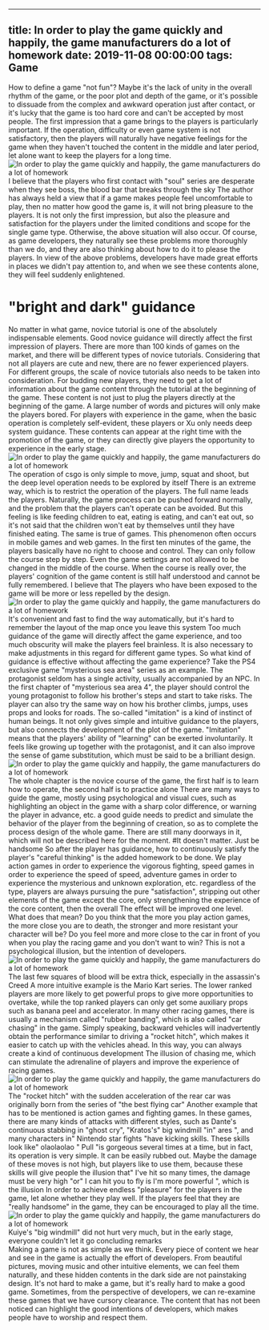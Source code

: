 
---
title: In order to play the game quickly and happily, the game manufacturers do a lot of homework
date: 2019-11-08 00:00:00
tags:  Game
---
How to define a game "not fun"? Maybe it's the lack of unity in the overall rhythm of the game, or the poor plot and depth of the game, or it's possible to dissuade from the complex and awkward operation just after contact, or it's lucky that the game is too hard core and can't be accepted by most people.
The first impression that a game brings to the players is particularly important. If the operation, difficulty or even game system is not satisfactory, then the players will naturally have negative feelings for the game when they haven't touched the content in the middle and later period, let alone want to keep the players for a long time.
![In order to play the game quickly and happily, the game manufacturers do a lot of homework](13a70e641f1f4307a30c1ac000b88f14.jpg)
I believe that the players who first contact with "soul" series are desperate when they see boss, the blood bar that breaks through the sky
The author has always held a view that if a game makes people feel uncomfortable to play, then no matter how good the game is, it will not bring pleasure to the players. It is not only the first impression, but also the pleasure and satisfaction for the players under the limited conditions and scope for the single game type. Otherwise, the above situation will also occur. Of course, as game developers, they naturally see these problems more thoroughly than we do, and they are also thinking about how to do it to please the players. In view of the above problems, developers have made great efforts in places we didn't pay attention to, and when we see these contents alone, they will feel suddenly enlightened.
#  "bright and dark" guidance
No matter in what game, novice tutorial is one of the absolutely indispensable elements. Good novice guidance will directly affect the first impression of players. There are more than 100 kinds of games on the market, and there will be different types of novice tutorials. Considering that not all players are cute and new, there are no fewer experienced players. For different groups, the scale of novice tutorials also needs to be taken into consideration.
For budding new players, they need to get a lot of information about the game content through the tutorial at the beginning of the game. These content is not just to plug the players directly at the beginning of the game. A large number of words and pictures will only make the players bored. For players with experience in the game, when the basic operation is completely self-evident, these players or Xu only needs deep system guidance. These contents can appear at the right time with the promotion of the game, or they can directly give players the opportunity to experience in the early stage.
![In order to play the game quickly and happily, the game manufacturers do a lot of homework](0a9fad668fe64fdbaef45f9c6949d1a9.jpg)
The operation of csgo is only simple to move, jump, squat and shoot, but the deep level operation needs to be explored by itself
There is an extreme way, which is to restrict the operation of the players. The full name leads the players. Naturally, the game process can be pushed forward normally, and the problem that the players can't operate can be avoided. But this feeling is like feeding children to eat, eating is eating, and can't eat out, so it's not said that the children won't eat by themselves until they have finished eating.
The same is true of games. This phenomenon often occurs in mobile games and web games. In the first ten minutes of the game, the players basically have no right to choose and control. They can only follow the course step by step. Even the game settings are not allowed to be changed in the middle of the course. When the course is really over, the players' cognition of the game content is still half understood and cannot be fully remembered. I believe that The players who have been exposed to the game will be more or less repelled by the design.
![In order to play the game quickly and happily, the game manufacturers do a lot of homework](3994a165e54d4311aa79ebfad616760c.jpg)
It's convenient and fast to find the way automatically, but it's hard to remember the layout of the map once you leave this system
Too much guidance of the game will directly affect the game experience, and too much obscurity will make the players feel brainless. It is also necessary to make adjustments in this regard for different game types. So what kind of guidance is effective without affecting the game experience? Take the PS4 exclusive game "mysterious sea area" series as an example. The protagonist seldom has a single activity, usually accompanied by an NPC. In the first chapter of "mysterious sea area 4", the player should control the young protagonist to follow his brother's steps and start to take risks. The player can also try the same way on how his brother climbs, jumps, uses props and looks for roads.
The so-called "imitation" is a kind of instinct of human beings. It not only gives simple and intuitive guidance to the players, but also connects the development of the plot of the game. "Imitation" means that the players' ability of "learning" can be exerted involuntarily. It feels like growing up together with the protagonist, and it can also improve the sense of game substitution, which must be said to be a brilliant design.
![In order to play the game quickly and happily, the game manufacturers do a lot of homework](955b90a65a4143318cb8b4e713b17bcd.jpg)
The whole chapter is the novice course of the game, the first half is to learn how to operate, the second half is to practice alone
There are many ways to guide the game, mostly using psychological and visual cues, such as highlighting an object in the game with a sharp color difference, or warning the player in advance, etc. a good guide needs to predict and simulate the behavior of the player from the beginning of creation, so as to complete the process design of the whole game. There are still many doorways in it, which will not be described here for the moment.
#It doesn't matter. Just be handsome
So after the player has guidance, how to continuously satisfy the player's "careful thinking" is the added homework to be done. We play action games in order to experience the vigorous fighting, speed games in order to experience the speed of speed, adventure games in order to experience the mysterious and unknown exploration, etc. regardless of the type, players are always pursuing the pure "satisfaction", stripping out other elements of the game except the core, only strengthening the experience of the core content, then the overall The effect will be improved one level.
What does that mean? Do you think that the more you play action games, the more close you are to death, the stronger and more resistant your character will be? Do you feel more and more close to the car in front of you when you play the racing game and you don't want to win? This is not a psychological illusion, but the intention of developers.
![In order to play the game quickly and happily, the game manufacturers do a lot of homework](801ec519d0a84db897f2108dd9342cc2.jpg)
The last few squares of blood will be extra thick, especially in the assassin's Creed
A more intuitive example is the Mario Kart series. The lower ranked players are more likely to get powerful props to give more opportunities to overtake, while the top ranked players can only get some auxiliary props such as banana peel and accelerator.
In many other racing games, there is usually a mechanism called "rubber banding", which is also called "car chasing" in the game. Simply speaking, backward vehicles will inadvertently obtain the performance similar to driving a "rocket hitch", which makes it easier to catch up with the vehicles ahead. In this way, you can always create a kind of continuous development The illusion of chasing me, which can stimulate the adrenaline of players and improve the experience of racing games.
![In order to play the game quickly and happily, the game manufacturers do a lot of homework](088db6f46a324536b2c79a48ee8b7433.jpg)
The "rocket hitch" with the sudden acceleration of the rear car was originally born from the series of "the best flying car"
Another example that has to be mentioned is action games and fighting games. In these games, there are many kinds of attacks with different styles, such as Dante's continuous stabbing in "ghost cry", "Kratos's" big windmill "in" ares ", and many characters in" Nintendo star fights "have kicking skills. These skills look like" olaolaolao " Pull "is gorgeous several times at a time, but in fact, its operation is very simple. It can be easily rubbed out. Maybe the damage of these moves is not high, but players like to use them, because these skills will give people the illusion that" I've hit so many times, the damage must be very high "or" I can hit you to fly is I'm more powerful ", which is the illusion In order to achieve endless "pleasure" for the players in the game, let alone whether they play well. If the players feel that they are "really handsome" in the game, they can be encouraged to play all the time.
![In order to play the game quickly and happily, the game manufacturers do a lot of homework](7350210b379c464b96d1ab14d1a9ffa9.jpg)
Kuiye's "big windmill" did not hurt very much, but in the early stage, everyone couldn't let it go
    concluding remarks  
Making a game is not as simple as we think. Every piece of content we hear and see in the game is actually the effort of developers. From beautiful pictures, moving music and other intuitive elements, we can feel them naturally, and these hidden contents in the dark side are not painstaking design.
It's not hard to make a game, but it's really hard to make a good game. Sometimes, from the perspective of developers, we can re-examine these games that we have cursory clearance. The content that has not been noticed can highlight the good intentions of developers, which makes people have to worship and respect them.